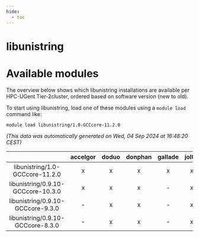 ```yaml
---
hide:
  - toc
---
```


libunistring
============

# Available modules


The overview below shows which libunistring installations are available per HPC-UGent Tier-2cluster, ordered based on software version (new to old).

To start using libunistring, load one of these modules using a `module load` command like:

```shell
module load libunistring/1.0-GCCcore-11.2.0
```

*(This data was automatically generated on Wed, 04 Sep 2024 at 16:48:20 CEST)*  

| |accelgor|doduo|donphan|gallade|joltik|shinx|skitty|
| :---: | :---: | :---: | :---: | :---: | :---: | :---: | :---: |
|libunistring/1.0-GCCcore-11.2.0|x|x|x|x|x|-|x|
|libunistring/0.9.10-GCCcore-10.3.0|x|x|x|-|x|-|x|
|libunistring/0.9.10-GCCcore-9.3.0|-|x|x|-|x|-|x|
|libunistring/0.9.10-GCCcore-8.3.0|-|x|x|-|x|-|x|
